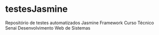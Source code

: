 # testesJasmine
Repositório de testes automatizados Jasmine Framework Curso Técnico Senai Desenvolvimento Web de Sistemas
